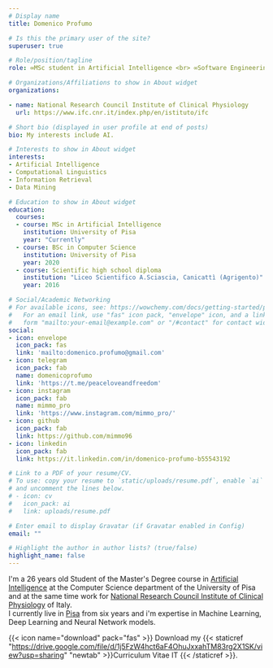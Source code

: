 ```yaml
---
# Display name
title: Domenico Profumo

# Is this the primary user of the site?
superuser: true

# Role/position/tagline
role: ∞MSc student in Artificial Intelligence <br> ∞Software Engineering at National Research Council Institute of Clinical Physiology

# Organizations/Affiliations to show in About widget
organizations:

- name: National Research Council Institute of Clinical Physiology
  url: https://www.ifc.cnr.it/index.php/en/istituto/ifc

# Short bio (displayed in user profile at end of posts)
bio: My interests include AI.

# Interests to show in About widget
interests:
- Artificial Intelligence
- Computational Linguistics
- Information Retrieval
- Data Mining

# Education to show in About widget
education:
  courses:
  - course: MSc in Artificial Intelligence
    institution: University of Pisa
    year: "Currently"
  - course: BSc in Computer Science
    institution: University of Pisa
    year: 2020   
  - course: Scientific high school diploma
    institution: "Liceo Scientifico A.Sciascia, Canicattì (Agrigento)"
    year: 2016 

# Social/Academic Networking
# For available icons, see: https://wowchemy.com/docs/getting-started/page-builder/#icons
#   For an email link, use "fas" icon pack, "envelope" icon, and a link in the
#   form "mailto:your-email@example.com" or "/#contact" for contact widget.
social:
- icon: envelope
  icon_pack: fas
  link: 'mailto:domenico.profumo@gmail.com'
- icon: telegram
  icon_pack: fab
  name: domenicoprofumo
  link: 'https://t.me/peaceloveandfreedom'
- icon: instagram
  icon_pack: fab
  name: mimmo_pro
  link: 'https://www.instagram.com/mimmo_pro/'
- icon: github
  icon_pack: fab
  link: https://github.com/mimmo96
- icon: linkedin
  icon_pack: fab
  link: https://it.linkedin.com/in/domenico-profumo-b55543192

# Link to a PDF of your resume/CV.
# To use: copy your resume to `static/uploads/resume.pdf`, enable `ai` icons in `params.toml`, 
# and uncomment the lines below.
# - icon: cv
#   icon_pack: ai
#   link: uploads/resume.pdf

# Enter email to display Gravatar (if Gravatar enabled in Config)
email: ""

# Highlight the author in author lists? (true/false)
highlight_name: false
---
```


I'm a 26 years old Student of the Master's Degree course in [Artificial Intelligence](https://didattica.di.unipi.it/laurea-magistrale-in-informatica/curricula/curriculum-artificial-intelligence/) at the Computer Science department of the University of Pisa and at the same time work for [National Research Council Institute of Clinical Physiology](https://www.ifc.cnr.it/index.php/en/istituto/ifc) of Italy. <br> I currently live in [Pisa](https://goo.gl/maps/WvUJxFbKdFVeU7rj9) from six years and i'm expertise in Machine Learning, Deep Learning and Neural Network models. 

{{< icon name="download" pack="fas" >}} Download my {{< staticref "https://drive.google.com/file/d/1j5FzW4hct6aF4OhuJxxahTM83rg2X1SK/view?usp=sharing" "newtab" >}}Curriculum Vitae IT {{< /staticref >}}.
